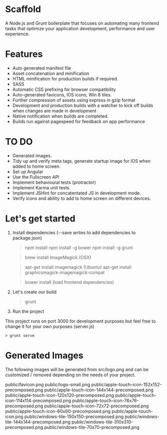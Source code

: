 # Scaffold

A Node.js and Grunt boilerplate that focuses on automating many frontend tasks that optimize your application development, performance and user experience.

# Features

- Auto generated manifest file
- Asset concatenation and minification
- HTML minification for production builds if required.
- SASS
- Automatic CSS prefixing for browser compatibility
- Auto-generated favicons, IOS icons, Win 8 tiles.
- Further compression of assets using express in gzip format
- Development and production builds with a watcher to kick off builds when changes are made in development
- Native notification when builds are completed.
- Builds run against pagespeed for feedback on app performance

# TO DO

- Generated images.
- Tidy up and verify meta tags, generate startup image for IOS when added to home screen.
- Set up Angular
- Use the Fullscreen API
- Implement behavioural tests (protractor)
- Implement Karma unit tests.
- Implement JSHint for concatentated JS in development mode.
- Verify icons and ability to add to home screen on different devices.


# Let's get started

1. Install dependencies (--save writes to add dependencies to package.json)

    > npm install
    > npm install -g bower
    > npm install -g grunt

    > brew install ImageMagick (OSX) 
    
    > apt-get install imagemagick (Ubuntu)
    > apt-get install graphicsmagick-imagemagick-compat

    > bower install (load frontend dependencies)

2. Let's create our build

    > grunt

3. Run the project

This project runs on port 3000 for development purposes but feel free to change it for your own purposes (server.js)

    > grunt serve

# Generated Images

The following images will be generated from src/logo.png and can be customized / removed depending on the needs of your project.

public/favicon.png
public/logo-small.png
public/apple-touch-icon-152x152-precomposed.png
public/apple-touch-icon-144x144-precomposed.png
public/apple-touch-icon-120x120-precomposed.png
public/apple-touch-icon-114x114-precomposed.png
public/apple-touch-icon-76x76-precomposed.png
public/apple-touch-icon-72x72-precomposed.png
public/apple-touch-icon-60x60-precomposed.png
public/apple-touch-icon.png
public/windows-tile-150x150-precomposed.png
public/windows-tile-144x144-precomposed.png
public/windows-tile-310x310-precomposed.png
public/windows-tile-70x70-precomposed.png




